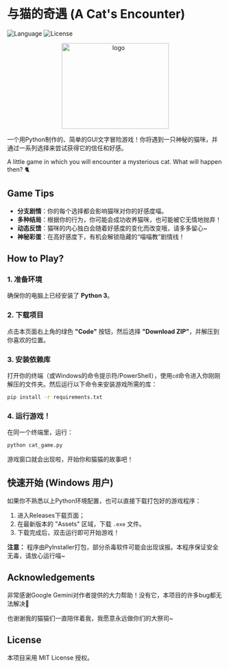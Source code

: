 # 与猫的奇遇 (A Cat's Encounter)

![Language](https://img.shields.io/badge/Language-Python-blue.svg)
![License](https://img.shields.io/badge/License-MIT-green.svg)

<p align="center">
<img src="https://i.pinimg.com/736x/c8/14/dc/c814dcc875a5593039e0502feb522b0d.jpg" alt="logo" class="center" width="250" height="200" ><br>
</p> 


一个用Python制作的、简单的GUI文字冒险游戏！你将遇到一只神秘的猫咪，并通过一系列选择来尝试获得它的信任和好感。

A little game in which you will encounter a mysterious cat. What will happen then? 🐈

## Game Tips

- **分支剧情**：你的每个选择都会影响猫咪对你的好感度喵。
- **多种结局**：根据你的行为，你可能会成功收养猫咪，也可能被它无情地抛弃！
- **动态反馈**：猫咪的内心独白会随着好感度的变化而改变哦，请多多留心~
- **神秘彩蛋**：在高好感度下，有机会解锁隐藏的“喵喵教”剧情线！

## How to Play?

### 1. 准备环境
确保你的电脑上已经安装了 **Python 3**。

### 2. 下载项目
点击本页面右上角的绿色 **"Code"** 按钮，然后选择 **"Download ZIP"**，并解压到你喜欢的位置。

### 3. 安装依赖库
打开你的终端（或Windows的命令提示符/PowerShell），使用`cd`命令进入你刚刚解压的文件夹。然后运行以下命令来安装游戏所需的库：
```bash
pip install -r requirements.txt
```

### 4. 运行游戏！
在同一个终端里，运行：
```bash
python cat_game.py
```
游戏窗口就会出现啦，开始你和猫猫的故事吧！

## 快速开始 (Windows 用户)

如果你不熟悉以上Python环境配置，也可以直接下载打包好的游戏程序：

1.  进入Releases下载页面；
2.  在最新版本的 "Assets" 区域，下载 `.exe` 文件。
3.  下载完成后，双击运行即可开始游戏！

**注意：** 程序由PyInstaller打包，部分杀毒软件可能会出现误报。本程序保证安全无毒，请放心运行喵~

## Acknowledgements

非常感谢Google Gemini对作者提供的大力帮助！没有它，本项目的许多bug都无法解决🥹

也谢谢我的猫猫们一直陪伴着我，我愿意永远做你们的大祭司~

## License

本项目采用 MIT License 授权。

